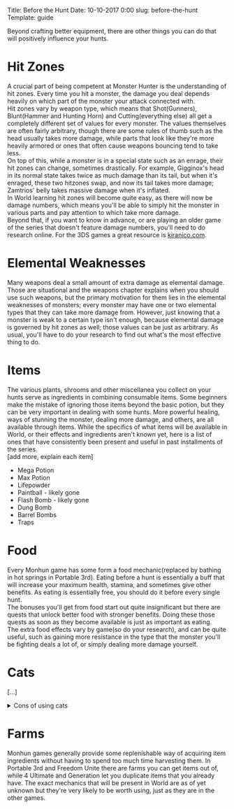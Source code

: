 Title: Before the Hunt
Date: 10-10-2017 0:00
slug: before-the-hunt
Template: guide

Beyond crafting better equipment, there are other things you can do that will positively influence your hunts.

# Hit Zones
A crucial part of being competent at Monster Hunter is the understanding of hit zones. Every time you hit a monster, the damage you deal depends heavily on which part of the monster your attack connected with.   
Hit zones vary by weapon type, which means that Shot(Gunners), Blunt(Hammer and Hunting Horn) and Cutting(everything else) all get a completely different set of values for every monster. The values themselves are often fairly arbitrary, though there are some rules of thumb such as the head usually takes more damage, while parts that look like they're more heavily armored or ones that often cause weapons bouncing tend to take less.  
On top of this, while a monster is in a special state such as an enrage, their hit zones can change, sometimes drastically. For example, Gigginox's head in its normal state takes twice as much damage than its tail, but when it's enraged, these two hitzones swap, and now its tail takes more damage; Zamtrios' belly takes massive damage when it's inflated.  
In World learning hit zones will become quite easy, as there will now be damage numbers, which means you'll be able to simply hit the monster in various parts and pay attention to which take more damage.  
Beyond that, if you want to know in advance, or are playing an older game of the series that doesn't feature damage numbers, you'll need to do research online. For the 3DS games a great resource is [kiranico.com](kiranico.com).


# Elemental Weaknesses
Many weapons deal a small amount of extra damage as elemental damage. Those are situational and the weapons chapter explains when you should use such weapons, but the primary motivation for them lies in the elemental weaknesses of monsters; every monster may have one or two elemental types that they can take more damage from. However, just knowing that a monster is weak to a certain type isn't enough, because elemental damage is governed by hit zones as well; those values can be just as arbitrary. As usual, you'll have to do your research to find out what's the most effective thing to do.

# Items
The various plants, shrooms and other miscellanea you collect on your hunts serve as ingredients in combining consumable items. Some beginners make the mistake of ignoring those items beyond the basic potion, but they can be very important in dealing with some hunts. More powerful healing, ways of stunning the monster, dealing more damage, and others, are all available through items. While the specifics of what items will be available in World, or their effects and ingredients aren't known yet, here is a list of ones that have consistently been present and useful in past installments of the series.  
[add more, explain each item]


* Mega Potion
* Max Potion
* Lifepowder
* Paintball - likely gone
* Flash Bomb - likely gone
* Dung Bomb
* Barrel Bombs
* Traps

# Food
Every Monhun game has some form a food mechanic(replaced by bathing in hot springs in Portable 3rd). Eating before a hunt is essentially a buff that will increase your maximum health, stamina, and sometimes give other benefits. As eating is essentially free, you should do it before every single hunt.  
The bonuses you'll get from food start out quite insignificant but there are quests that unlock better food with stronger benefits. Doing these those quests as soon as they become available is just as important as eating.  
The extra food effects vary by game(so do your research), and can be quite useful, such as gaining more resistance in the type that the monster you'll be fighting deals a lot of, or simply dealing more damage yourself.

# Cats
[...]

<details>
<summary>Cons of using cats</summary>

[cats are bad don't do cats]
</details>

# Farms
Monhun games generally provide some replenishable way of acquiring item ingredients without having to spend too much time harvesting them. In Portable 3rd and Freedom Unite there are farms you can get items out of, while 4 Ultimate and Generation let you duplicate items that you already have. The exact mechanics that will be present in World are as of yet unknown but they're very likely to be worth using, just as they are in the other games.

